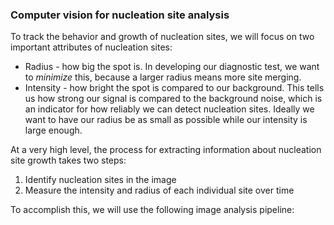 ### Computer vision for nucleation site analysis

To track the behavior and growth of nucleation sites, we will focus on two important attributes of nucleation sites:
<ul>
<li>Radius - how big the spot is. In developing our diagnostic test, we want to <em>minimize</em> this, because a larger radius means more site merging.</li>
<li>Intensity - how bright the spot is compared to our background. This tells us how strong our signal is compared to the background noise, which is an indicator for how reliably we can detect nucleation sites. Ideally we want to have our radius be as small as possible while our intensity is large enough.</li>
</ul>

At a very high level, the process for extracting information about nucleation site growth takes two steps:
<ol>
<li>Identify nucleation sites in the image</li>
<li>Measure the intensity and radius of each individual site over time</li>
</ol>

To accomplish this, we will use the following image analysis pipeline:
